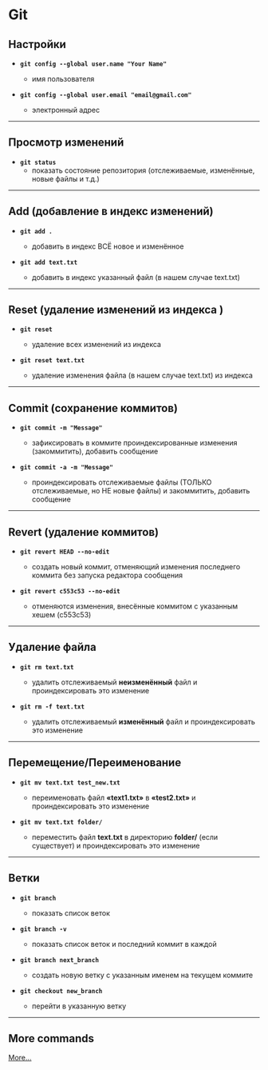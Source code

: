 # Git

## Настройки

- **`git config --global user.name "Your Name"`**
    - имя пользователя

- **`git config --global user.email "email@gmail.com"`**
    - электронный адрес

---

## Просмотр изменений

- **`git status`**
    - показать состояние репозитория (отслеживаемые, изменённые, новые файлы и т.д.)

---

## Add (добавление в индекс изменений)

- **`git add .`**
    - добавить в индекс ВСЁ новое и изменённое

- **`git add text.txt`**
    - добавить в индекс указанный файл (в нашем случае text.txt)

---

## Reset (удаление изменений из индекса )

- **`git reset`**
    - удаление всех изменений из индекса

- **`git reset text.txt`**
    - удаление изменения файла (в нашем случае text.txt) из индекса

---

## Commit (сохранение коммитов)

- **`git commit -m "Message"`**
    - зафиксировать в коммите проиндексированные изменения (закоммитить), добавить сообщение

- **`git commit -a -m "Message"`**
    - проиндексировать отслеживаемые файлы (ТОЛЬКО отслеживаемые, но НЕ новые файлы) и закоммитить, добавить сообщение

---

## Revert (удаление коммитов)

- **`git revert HEAD --no-edit`**
    - создать новый коммит, отменяющий изменения последнего коммита без запуска редактора сообщения

- **`git revert c553c53 --no-edit`**
    - отменяются изменения, внесённые коммитом с указанным хешем (c553c53)

---

## Удаление файла

- **`git rm text.txt`**
    - удалить отслеживаемый **неизменённый** файл и проиндексировать это изменение

- **`git rm -f text.txt`**
    - удалить отслеживаемый **изменённый** файл и проиндексировать это изменение

---

## Перемещение/Переименование

- **`git mv text.txt test_new.txt`**
    - переименовать файл **«text1.txt»** в **«test2.txt»** и проиндексировать это изменение

- **`git mv text.txt folder/`**
    - переместить файл **text.txt** в директорию **folder/** (если существует) и проиндексировать это изменение

---

## Ветки

- **`git branch`**
    - показать список веток

- **`git branch -v`**
    - показать список веток и последний коммит в каждой

- **`git branch next_branch`**
    - создать новую ветку с указанным именем на текущем коммите

- **`git checkout new_branch`**
    - перейти в указанную ветку

---

## More commands

[More...](https://github.com/nicothin/web-development/tree/master/git)
